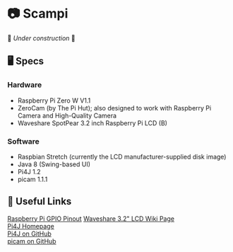 # 📷 Scampi
🚧 _Under construction_ 🚧

## 🖥 Specs

### Hardware
- Raspberry Pi Zero W V1.1
- ZeroCam (by The Pi Hut); also designed to work with Raspberry Pi Camera and High-Quality Camera
- Waveshare SpotPear 3.2 inch Raspberry Pi LCD (B)

### Software
- Raspbian Stretch (currently the LCD manufacturer-supplied disk image)
- Java 8 (Swing-based UI)
- Pi4J 1.2
- picam 1.1.1

## 📌 Useful Links
[Raspberry Pi GPIO Pinout](https://pinout.xyz/)
[Waveshare 3.2" LCD Wiki Page](https://www.waveshare.com/wiki/3.2inch_RPi_LCD_(B))  
[Pi4J Homepage](https://pi4j.com/1.2/)  
[Pi4J on GitHub](https://github.com/Pi4J/pi4j/)  
[picam on GitHub](https://github.com/caprica/picam/tree/picam-1.x)  
